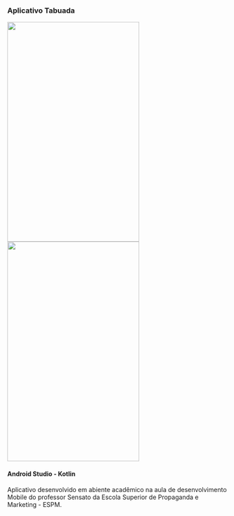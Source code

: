 <h3> Aplicativo Tabuada </h3>

<img src="https://user-images.githubusercontent.com/7297243/110899955-bd96e480-82e0-11eb-9fa9-4bac20a16ab9.png" height=500 width=300> 

<img src="https://user-images.githubusercontent.com/7297243/110900459-896ff380-82e1-11eb-9327-f33261226b90.png" height=500 width=300> 


<h4>Android Studio - Kotlin </h4>
<p> Aplicativo desenvolvido em abiente acadêmico na aula de desenvolvimento Mobile do professor Sensato da Escola Superior de Propaganda e Marketing - ESPM. </p>

